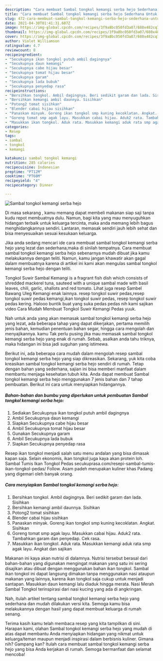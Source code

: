 ```yaml
---
description: "Cara membuat Sambal tongkol kemangi serba hejo Sederhana Untuk Jualan"
title: "Cara membuat Sambal tongkol kemangi serba hejo Sederhana Untuk Jualan"
slug: 472-cara-membuat-sambal-tongkol-kemangi-serba-hejo-sederhana-untuk-jualan
date: 2021-04-30T01:41:31.607Z
image: https://img-global.cpcdn.com/recipes/3f9a8bc050fd3a07/680x482cq70/sambal-tongkol-kemangi-serba-hejo-foto-resep-utama.jpg
thumbnail: https://img-global.cpcdn.com/recipes/3f9a8bc050fd3a07/680x482cq70/sambal-tongkol-kemangi-serba-hejo-foto-resep-utama.jpg
cover: https://img-global.cpcdn.com/recipes/3f9a8bc050fd3a07/680x482cq70/sambal-tongkol-kemangi-serba-hejo-foto-resep-utama.jpg
author: Violet Williamson
ratingvalue: 4.7
reviewcount: 8
recipeingredient:
- "Secukupnya ikan tongkol putuh ambil dagingnya"
- "Secukupnya daun kemangi"
- "Secukupnya cabe hijau besar"
- "Secukupnya tomat hijau besar"
- "Secukupnya garam"
- "Secukupnya lada bubuk"
- "Secukupnya penyedap rasa"
recipeinstructions:
- "Bersihkan tongkol. Ambil dagingnya. Beri sedikit garam dan lada. Sisihkan"
- "Bersihkan kemangi ambil daunnya. Sisihkan"
- "Potong2 tomat sisihkan"
- "Blender cabai hijau sisihkan"
- "Panaskan minyak. Goreng ikan tongkol smp kuning kecoklatan. Angkat. Sisihkan"
- "Goreng tomat smp agak layu. Masukkan cabai hijau. Aduk2 rata. Tambahkan garam dan penyedap. Cek rasa."
- "Masukkan ikan tongkol. Aduk rata. Masukkan kemangi aduk rata smp agak layu. Angkat dan sajikan"
categories:
- Resep
tags:
- sambal
- tongkol
- kemangi

katakunci: sambal tongkol kemangi 
nutrition: 285 calories
recipecuisine: Indonesian
preptime: "PT12M"
cooktime: "PT60M"
recipeyield: "4"
recipecategory: Dinner

---
```



![Sambal tongkol kemangi serba hejo](https://img-global.cpcdn.com/recipes/3f9a8bc050fd3a07/680x482cq70/sambal-tongkol-kemangi-serba-hejo-foto-resep-utama.jpg)

Di masa  sekarang , kamu memang dapat membeli makanan siap saji tanpa kudu repot membuatnya dulu. Namun, bagi kita yang mau menyuguhkan hidangan terbaik untuk keluarga tercinta, maka anda memang lebih bagus menghidangkannya sendiri. Lantaran, memasak sendiri jauh lebih sehat dan bisa menyesuaikan sesuai kesukaan keluarga.

Jika anda sedang mencari ide cara membuat sambal tongkol kemangi serba hejo yang lezat dan sederhana,maka di sinilah tempatnya. Cara membuat sambal tongkol kemangi serba hejo  sebenarnya mudah dibuat jika kamu melakukannya dengan teliti. Namun, kamu jangan khawatir akan gagal dalam membuatnya 
karena di artikel ini kami akan mengulas sambal tongkol kemangi serba hejo dengan teliti.  

Tongkol Suwir Sambal Kemangi is a fragrant fish dish which consists of shredded mackerel tuna, sauteed with a unique sambal made with basil leaves, chili, garlic, shallots and red tomato. Lihat juga resep Sambel Bawang Uleg Kemangi enak lainnya. resep tongkol suwir pedas,resep tongkol suwir pedas kemangi,ikan tongkol suwir pedas, resep tongkol suwir pedas kering. Halooo buntik buat yang suka pedas pedas nih kami sajikan video Cara Mudah Membuat Tongkol Suwir Kemangi Pedas yuuk.

Nah untuk anda yang akan memasak sambal tongkol kemangi serba hejo yang lezat, ada beberapa tahap yang dapat dikerjakan, pertama memilih jenis bahan, kemudian penentuan bahan segar, hingga cara mengolah dan menyajikannya. kamu Tak perlu pusing jika mau memasak sambal tongkol kemangi serba hejo yang enak di rumah. Sebab, asalkan anda  tahu triknya, maka hidangan ini bisa jadi suguhan yang istimewa.

Berikut ini, ada beberapa cara mudah dalam mengolah resep sambal tongkol kemangi serba hejo yang siap dikreasikan. Sekarang, yuk kita coba kreasikan sambal tongkol kemangi serba hejo sendiri di rumah. Tetap dengan bahan yang sederhana, sajian ini bisa memberi manfaat dalam membantu menjaga kesehatan tubuh kita. Anda dapat membuat Sambal tongkol kemangi serba hejo menggunakan 7 jenis bahan dan 7 tahap pembuatan. Berikut ini cara untuk menyiapkan hidangannya.

<!--inarticleads1-->

##### Bahan-bahan dan bumbu yang diperlukan untuk pembuatan Sambal tongkol kemangi serba hejo:

1. Sediakan Secukupnya ikan tongkol putuh ambil dagingnya
1. Ambil Secukupnya daun kemangi
1. Siapkan Secukupnya cabe hijau besar
1. Ambil Secukupnya tomat hijau besar
1. Gunakan Secukupnya garam
1. Ambil Secukupnya lada bubuk
1. Siapkan Secukupnya penyedap rasa


Resep ikan tongkol menjadi salah satu menu andalan yang bisa dimasak kapan saja. Selain ekonomis, ikan tongkol juga kaya akan protein loh. Sambal Tumis Ikan Tongkol Pedas secukuprasa.com/resepi-sambal-tumis-ikan-tongkol-pedas/ Follow. Asam padeh merupakan kuliner khas Padang yang digemari oleh banyak orang. 

<!--inarticleads2-->

##### Cara menyiapkan Sambal tongkol kemangi serba hejo:

1. Bersihkan tongkol. Ambil dagingnya. Beri sedikit garam dan lada. Sisihkan
1. Bersihkan kemangi ambil daunnya. Sisihkan
1. Potong2 tomat sisihkan
1. Blender cabai hijau sisihkan
1. Panaskan minyak. Goreng ikan tongkol smp kuning kecoklatan. Angkat. Sisihkan
1. Goreng tomat smp agak layu. Masukkan cabai hijau. Aduk2 rata. Tambahkan garam dan penyedap. Cek rasa.
1. Masukkan ikan tongkol. Aduk rata. Masukkan kemangi aduk rata smp agak layu. Angkat dan sajikan


Makanan ini kaya akan nutrisi di dalamnya. Nutrisi tersebut berasal dari bahan-bahan yang digunakan mengingat makanan yang satu ini sering disajikan atau dibuat dengan menggunakan bahan ikan tongkol. Sambal ikan tongkol ini dapat langsung dimakan tanpa menggunakan nasi ataupun makanan yang lainnya, karena ikan tongkol saja cukup untuk menjadi santapan. Masukkan daun kemangi lalu diaduk hingga merata. Nasi Merah Sambal Tongkol terinspirasi dari nasi kucing yang ada di angkringan. 

Nah, itulah artikel tentang  sambal tongkol kemangi serba hejo  yang sederhana dan mudah dilakukan versi kita. Semoga kamu bisa melakukannya dengan hasil yang dapat membuat keluarga di rumah senang. 

Terima kasih kamu telah membaca resep yang kita tampilkan di sini. Harapan kami, olahan  Sambal tongkol kemangi serba hejo yang mudah di atas dapat membantu Anda menyiapkan hidangan yang nikmat untuk keluarga/teman maupun menjadi inspirasi dalam berbisnis kuliner. Gimana nih? Gampang kan? Itulah cara membuat sambal tongkol kemangi serba hejo yang bisa Anda kerjakan di rumah. Semoga bermanfaat dan selamat mencoba!

